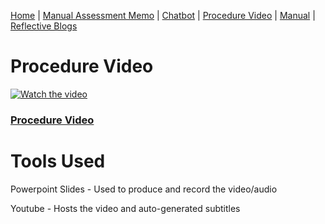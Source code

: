 [Home](index.md) | [Manual Assessment Memo](manual_assessment_memo.md) | [Chatbot](chatbot.md) | [Procedure Video](procedure_video.md) | [Manual](manual.md) | [Reflective Blogs](reflective_blogs.md) 


# Procedure Video

[![Watch the video](https://img.youtube.com/vi/Drhj8xwMCx8/maxresdefault.jpg)](https://youtu.be/Drhj8xwMCx8)

### [Procedure Video](https://youtu.be/Drhj8xwMCx8)

# Tools Used
Powerpoint Slides - Used to produce and record the video/audio

Youtube - Hosts the video and auto-generated subtitles

